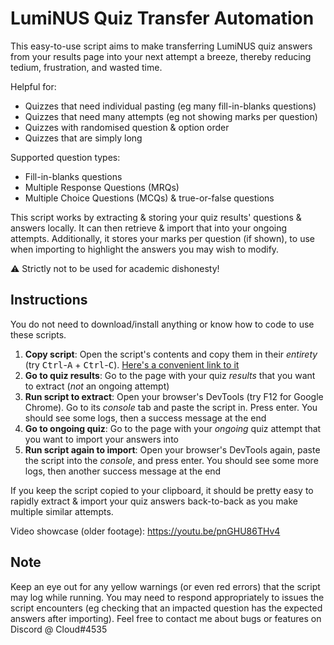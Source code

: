 # LumiNUS Quiz Transfer Automation

This easy-to-use script aims to make transferring LumiNUS quiz answers from your results page into your next attempt a breeze, thereby reducing tedium, frustration, and wasted time.

Helpful for:

- Quizzes that need individual pasting (eg many fill-in-blanks questions)
- Quizzes that need many attempts (eg not showing marks per question)
- Quizzes with randomised question & option order
- Quizzes that are simply long

Supported question types:

- Fill-in-blanks questions
- Multiple Response Questions (MRQs)
- Multiple Choice Questions (MCQs) & true-or-false questions

This script works by extracting & storing your quiz results' questions & answers locally. It can then retrieve & import that into your ongoing attempts. Additionally, it stores your marks per question (if shown), to use when importing to highlight the answers you may wish to modify.

⚠️ Strictly not to be used for academic dishonesty!

## Instructions

You do not need to download/install anything or know how to code to use these scripts.

1. **Copy script**: Open the script's contents and copy them in their *entirety* (try <kbd>Ctrl</kbd>-<kbd>A</kbd> + <kbd>Ctrl</kbd>-<kbd>C</kbd>). [Here's a convenient link to it](https://raw.githubusercontent.com/Cloud7050/js-lumitransfer/master/script.js)
2. **Go to quiz results**: Go to the page with your quiz *results* that you want to extract (*not* an ongoing attempt)
3. **Run script to extract**: Open your browser's DevTools (try F12 for Google Chrome). Go to its *console* tab and paste the script in. Press enter. You should see some logs, then a success message at the end
4. **Go to ongoing quiz**: Go to the page with your *ongoing* quiz attempt that you want to import your answers into
5. **Run script again to import**: Open your browser's DevTools again, paste the script into the *console*, and press enter. You should see some more logs, then another success message at the end

If you keep the script copied to your clipboard, it should be pretty easy to rapidly extract & import your quiz answers back-to-back as you make multiple similar attempts.

Video showcase (older footage): <https://youtu.be/pnGHU86THv4>

## Note

Keep an eye out for any yellow warnings (or even red errors) that the script may log while running. You may need to respond appropriately to issues the script encounters (eg checking that an impacted question has the expected answers after importing). Feel free to contact me about bugs or features on Discord @ Cloud#4535
